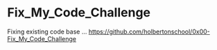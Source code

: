 # Fix_My_Code_Challenge
Fixing existing code base ...
<a>https://github.com/holbertonschool/0x00-Fix_My_Code_Challenge</a>
